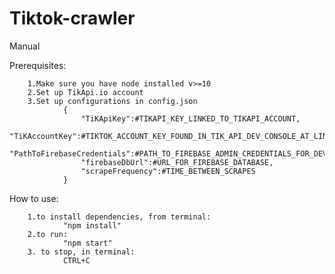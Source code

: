 ﻿# Tiktok-crawler
Manual

Prerequisites: 

        1.Make sure you have node installed v>=10
        2.Set up TikApi.io account
        3.Set up configurations in config.json
                {
                    "TiKApiKey":#TIKAPI_KEY_LINKED_TO_TIKAPI_ACCOUNT,
                    "TiKAccountKey":#TIKTOK_ACCOUNT_KEY_FOUND_IN_TIK_API_DEV_CONSOLE_AT_LINKED_ACCOUNTS,
                    "PathToFirebaseCredentials":#PATH_TO_FIREBASE_ADMIN_CREDENTIALS_FOR_DEVICE,
                    "firebaseDbUrl":#URL_FOR_FIREBASE_DATABASE,
                    "scrapeFrequency":#TIME_BETWEEN_SCRAPES
                }

How to use:

        1.to install dependencies, from terminal:
                "npm install"
        2.to run:
                "npm start"
        3. to stop, in terminal:
                CTRL+C
 
